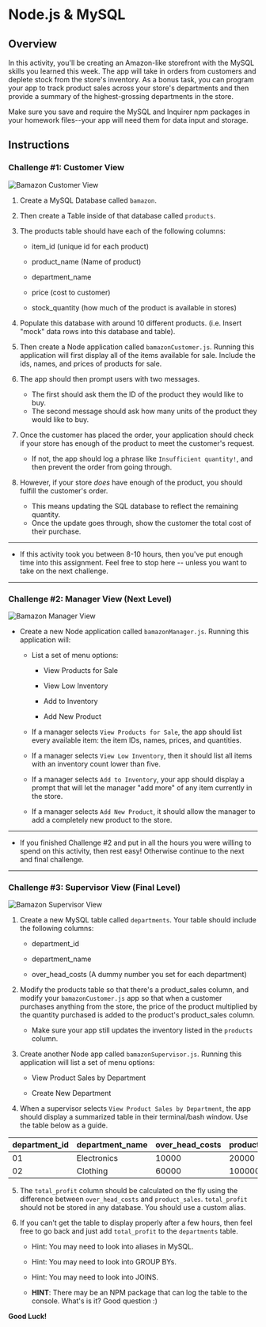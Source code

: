 # Node.js & MySQL

## Overview

In this activity, you'll be creating an Amazon-like storefront with the MySQL skills you learned this week. The app will take in orders from customers and deplete stock from the store's inventory. As a bonus task, you can program your app to track product sales across your store's departments and then provide a summary of the highest-grossing departments in the store.

Make sure you save and require the MySQL and Inquirer npm packages in your homework files--your app will need them for data input and storage.

## Instructions

### Challenge #1: Customer View

![Bamazon Customer View](Images/Bamazon-Customer.gif)

1. Create a MySQL Database called `bamazon`.

2. Then create a Table inside of that database called `products`.

3. The products table should have each of the following columns:

   * item_id (unique id for each product)

   * product_name (Name of product)

   * department_name

   * price (cost to customer)

   * stock_quantity (how much of the product is available in stores)

4. Populate this database with around 10 different products. (i.e. Insert "mock" data rows into this database and table).

5. Then create a Node application called `bamazonCustomer.js`. Running this application will first display all of the items available for sale. Include the ids, names, and prices of products for sale.

6. The app should then prompt users with two messages.

   * The first should ask them the ID of the product they would like to buy.
   * The second message should ask how many units of the product they would like to buy.

7. Once the customer has placed the order, your application should check if your store has enough of the product to meet the customer's request.

   * If not, the app should log a phrase like `Insufficient quantity!`, and then prevent the order from going through.

8. However, if your store _does_ have enough of the product, you should fulfill the customer's order.
   * This means updating the SQL database to reflect the remaining quantity.
   * Once the update goes through, show the customer the total cost of their purchase.

- - -

* If this activity took you between 8-10 hours, then you've put enough time into this assignment. Feel free to stop here -- unless you want to take on the next challenge.

- - -

### Challenge #2: Manager View (Next Level)

![Bamazon Manager View](Images/Bamazon-Manager.gif)

* Create a new Node application called `bamazonManager.js`. Running this application will:

  * List a set of menu options:

    * View Products for Sale
    
    * View Low Inventory
    
    * Add to Inventory
    
    * Add New Product

  * If a manager selects `View Products for Sale`, the app should list every available item: the item IDs, names, prices, and quantities.

  * If a manager selects `View Low Inventory`, then it should list all items with an inventory count lower than five.

  * If a manager selects `Add to Inventory`, your app should display a prompt that will let the manager "add more" of any item currently in the store.

  * If a manager selects `Add New Product`, it should allow the manager to add a completely new product to the store.

- - -

* If you finished Challenge #2 and put in all the hours you were willing to spend on this activity, then rest easy! Otherwise continue to the next and final challenge.

- - -

### Challenge #3: Supervisor View (Final Level)

![Bamazon Supervisor View](Images/Bamazon-Supervisor.gif)

1. Create a new MySQL table called `departments`. Your table should include the following columns:

   * department_id

   * department_name

   * over_head_costs (A dummy number you set for each department)

2. Modify the products table so that there's a product_sales column, and modify your `bamazonCustomer.js` app so that when a customer purchases anything from the store, the price of the product multiplied by the quantity purchased is added to the product's product_sales column.

   * Make sure your app still updates the inventory listed in the `products` column.

3. Create another Node app called `bamazonSupervisor.js`. Running this application will list a set of menu options:

   * View Product Sales by Department
   
   * Create New Department

4. When a supervisor selects `View Product Sales by Department`, the app should display a summarized table in their terminal/bash window. Use the table below as a guide.

| department_id | department_name | over_head_costs | product_sales | total_profit |
| ------------- | --------------- | --------------- | ------------- | ------------ |
| 01            | Electronics     | 10000           | 20000         | 10000        |
| 02            | Clothing        | 60000           | 100000        | 40000        |

5. The `total_profit` column should be calculated on the fly using the difference between `over_head_costs` and `product_sales`. `total_profit` should not be stored in any database. You should use a custom alias.

6. If you can't get the table to display properly after a few hours, then feel free to go back and just add `total_profit` to the `departments` table.

   * Hint: You may need to look into aliases in MySQL.

   * Hint: You may need to look into GROUP BYs.

   * Hint: You may need to look into JOINS.

   * **HINT**: There may be an NPM package that can log the table to the console. What's is it? Good question :)

**Good Luck!**
